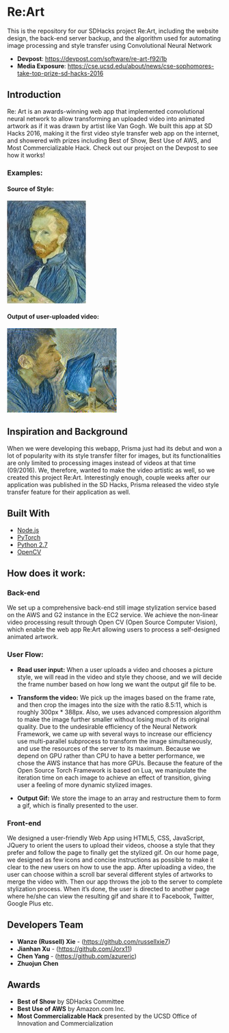 # Re:Art
This is the repository for our SDHacks project Re:Art, including the website design, the back-end server backup, and the algorithm used for automating image processing and style transfer using Convolutional Neural Network

* **Devpost**: https://devpost.com/software/re-art-f92i1b
* **Media Exposure**: https://cse.ucsd.edu/about/news/cse-sophomores-take-top-prize-sd-hacks-2016

## Introduction
Re: Art is an awards-winning web app that implemented convolutional neural network to allow transforming an uploaded video into animated artwork as if it was drawn by artist like Van Gogh. We built this app at SD Hacks 2016, making it the first video style transfer web app on the internet, and showered with prizes including Best of Show, Best Use of AWS, and Most Commercializable Hack. Check out our project on the Devpost to see how it works!

### Examples:
#### Source of Style:
![alt text](https://github.com/RussellXie7/ReArt/blob/master/Desktop/vango.jpg?raw=true)

#### Output of user-uploaded video:
![alt text](https://github.com/RussellXie7/ReArt/blob/master/Desktop/output2.gif?raw=true)

## Inspiration and Background
When we were developing this webapp, Prisma just had its debut and won a lot of popularity with its style transfer filter for images, but its functionalities are only limited to processing images instead of videos at that time (09/2016). We, therefore, wanted to make the video artistic as well, so we created this project Re:Art. Interestingly enough, couple weeks after our application was published in the SD Hacks, Prisma released the video style transfer feature for their application as well.

## Built With

* [Node.js](https://nodejs.org/en/)
* [PyTorch](https://pytorch.org/)
* [Python 2.7](https://www.python.org/)
* [OpenCV](https://opencv.org/)


## How does it work:

### Back-end

We set up a comprehensive back-end still image stylization service based on the AWS and G2 instance in the EC2 service. We achieve the non-linear video processing result through Open CV (Open Source Computer Vision), which enable the web app Re:Art allowing users to process a self-designed animated artwork.

### User Flow:

* **Read user input:** When a user uploads a video and chooses a picture style, we will read in the video and style they choose, and we will decide the frame number based on how long we want the output gif file to be.

* **Transform the video:** We pick up the images based on the frame rate, and then crop the images into the size with the ratio 8.5:11, which is roughly 300px * 388px. Also, we uses advanced compression algorithm to make the image further smaller without losing much of its original quality. Due to the undesirable efficiency of the Neural Network Framework, we came up with several ways to increase our efficiency use multi-parallel subprocess to transform the image simultaneously, and use the resources of the server to its maximum. Because we depend on GPU rather than CPU to have a better performance, we chose the AWS instance that has more GPUs. Because the feature of the Open Source Torch Framework is based on Lua, we manipulate the iteration time on each image to achieve an effect of transition, giving user a feeling of more dynamic stylized images.

* **Output Gif:** We store the image to an array and restructure them to form a gif, which is finally presented to the user.

### Front-end

We designed a user-friendly Web App using HTML5, CSS, JavaScript, JQuery to orient the users to upload their videos, choose a style that they prefer and follow the page to finally get the stylized gif. On our home page, we designed as few icons and concise instructions as possible to make it clear to the new users on how to use the app. After uploading a video, the user can choose within a scroll bar several different styles of artworks to merge the video with. Then our app throws the job to the server to complete stylization process. When it’s done, the user is directed to another page where he/she can view the resulting gif and share it to Facebook, Twitter, Google Plus etc.

## Developers Team

* **Wanze (Russell) Xie** - (https://github.com/russellxie7)
* **Jianhan Xu** - (https://github.com/Jorx11)
* **Chen Yang** - (https://github.com/azureric)
* **Zhuojun Chen**

## Awards
* **Best of Show** by SDHacks Committee
* **Best Use of AWS** by Amazon.com Inc.
* **Most Commercializable Hack** presented by the UCSD Office of Innovation and Commercialization

